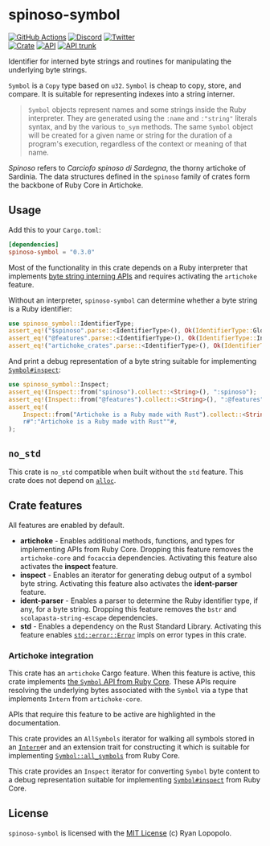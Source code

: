# spinoso-symbol

[![GitHub Actions](https://github.com/artichoke/artichoke/workflows/CI/badge.svg)](https://github.com/artichoke/artichoke/actions)
[![Discord](https://img.shields.io/discord/607683947496734760)](https://discord.gg/QCe2tp2)
[![Twitter](https://img.shields.io/twitter/follow/artichokeruby?label=Follow&style=social)](https://twitter.com/artichokeruby)
<br>
[![Crate](https://img.shields.io/crates/v/spinoso-symbol.svg)](https://crates.io/crates/spinoso-symbol)
[![API](https://docs.rs/spinoso-symbol/badge.svg)](https://docs.rs/spinoso-symbol)
[![API trunk](https://img.shields.io/badge/docs-trunk-blue.svg)](https://artichoke.github.io/artichoke/spinoso_symbol/)

Identifier for interned byte strings and routines for manipulating the
underlying byte strings.

`Symbol` is a `Copy` type based on `u32`. `Symbol` is cheap to copy, store, and
compare. It is suitable for representing indexes into a string interner.

> `Symbol` objects represent names and some strings inside the Ruby interpreter.
> They are generated using the `:name` and `:"string"` literals syntax, and by
> the various `to_sym` methods. The same `Symbol` object will be created for a
> given name or string for the duration of a program's execution, regardless of
> the context or meaning of that name.

_Spinoso_ refers to _Carciofo spinoso di Sardegna_, the thorny artichoke of
Sardinia. The data structures defined in the `spinoso` family of crates form the
backbone of Ruby Core in Artichoke.

## Usage

Add this to your `Cargo.toml`:

```toml
[dependencies]
spinoso-symbol = "0.3.0"
```

Most of the functionality in this crate depends on a Ruby interpreter that
implements [byte string interning APIs] and requires activating the `artichoke`
feature.

Without an interpreter, `spinoso-symbol` can determine whether a byte string is
a Ruby identifier:

```rust
use spinoso_symbol::IdentifierType;
assert_eq!("$spinoso".parse::<IdentifierType>(), Ok(IdentifierType::Global));
assert_eq!("@features".parse::<IdentifierType>(), Ok(IdentifierType::Instance));
assert_eq!("artichoke_crates".parse::<IdentifierType>(), Ok(IdentifierType::Local));
```

And print a debug representation of a byte string suitable for implementing
[`Symbol#inspect`]:

```rust
use spinoso_symbol::Inspect;
assert_eq!(Inspect::from("spinoso").collect::<String>(), ":spinoso");
assert_eq!(Inspect::from("@features").collect::<String>(), ":@features");
assert_eq!(
    Inspect::from("Artichoke is a Ruby made with Rust").collect::<String>(),
    r#":"Artichoke is a Ruby made with Rust""#,
);
```

## `no_std`

This crate is `no_std` compatible when built without the `std` feature. This
crate does not depend on [`alloc`].

## Crate features

All features are enabled by default.

- **artichoke** - Enables additional methods, functions, and types for
  implementing APIs from Ruby Core. Dropping this feature removes the
  `artichoke-core` and `focaccia` dependencies. Activating this feature also
  activates the **inspect** feature.
- **inspect** - Enables an iterator for generating debug output of a symbol byte
  string. Activating this feature also activates the **ident-parser** feature.
- **ident-parser** - Enables a parser to determine the Ruby identifier type, if
  any, for a byte string. Dropping this feature removes the `bstr` and
  `scolapasta-string-escape` dependencies.
- **std** - Enables a dependency on the Rust Standard Library. Activating this
  feature enables [`std::error::Error`] impls on error types in this crate.

### Artichoke integration

This crate has an `artichoke` Cargo feature. When this feature is active, this
crate implements [the `Symbol` API from Ruby Core]. These APIs require resolving
the underlying bytes associated with the `Symbol` via a type that implements
`Intern` from `artichoke-core`.

APIs that require this feature to be active are highlighted in the
documentation.

This crate provides an `AllSymbols` iterator for walking all symbols stored in
an [`Intern`]er and an extension trait for constructing it which is suitable for
implementing [`Symbol::all_symbols`] from Ruby Core.

This crate provides an `Inspect` iterator for converting `Symbol` byte content
to a debug representation suitable for implementing [`Symbol#inspect`] from Ruby
Core.

## License

`spinoso-symbol` is licensed with the [MIT License](LICENSE) (c) Ryan Lopopolo.

[the `symbol` api from ruby core]: https://ruby-doc.org/core-3.1.2/Symbol.html
[`intern`]:
  https://artichoke.github.io/artichoke/artichoke_core/intern/trait.Intern.html
[`symbol::all_symbols`]:
  https://ruby-doc.org/core-3.1.2/Symbol.html#method-c-all_symbols
[`symbol#inspect`]: https://ruby-doc.org/core-3.1.2/Symbol.html#method-i-inspect
[byte string interning apis]:
  https://artichoke.github.io/artichoke/artichoke_core/intern/trait.Intern.html
[`symbol#inspect`]: https://ruby-doc.org/core-3.1.2/Symbol.html#method-i-inspect
[`alloc`]: https://doc.rust-lang.org/alloc/
[`std::error::error`]: https://doc.rust-lang.org/std/error/trait.Error.html
